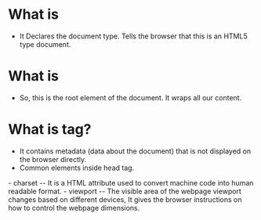 # What is <!DOCTYPE html>

- It Declares the document type. Tells the browser that this is an HTML5 type document.

# What is <html></html>
- So, this is the root element of the document. It wraps all our content.

# What is <head> tag?
- It contains metadata (data about the document) that is not displayed on the browser directly.
- Common elements inside head tag.
<meta charset='utf-8'>
- charset -- It is a HTML attribute used to convert machine code into human readable format.

<meta name='viewport' content='width=device-width'>
- viewport -- The visible area of the webpage
viewport changes based on different devices, It gives the browser instructions on how to control the webpage dimensions.

<title> → sets the page title shown in the browser tab.
<link> used to link external sources which our webpage needed
<script> - Javascript files.

- meta tag contain data which are used by search engines.

# What is <body> tag?
- contains all the visible content that gets rendered on the page.
- Everything inside the <body> helps create the DOM tree. This DOM tree is what JavaScript can interact with, allowing us to make web pages dynamic and interactive.


# What is semantic elements?
- Semantic elements clearly describe their meaning. It means thier name clearly describe the purpose of the content.
- Help both browser and developer understand the structure of the webpage.
- Good for SEO(Search Engine Optimization) and accessibility (screen readers)

Semantic Tags are
- header - top section of a page
- nav - includes navigation links
- main - main content
- artice
- aside
- section
- footer

# What are non-semantic elements?

- They are just containers with no meaning (<div>, <span>).
- Provide no context about what the content is.
- Used mostly for styling/layout.






## Difference between element, tag and attribute?
Tag	- Markup that defines an element	<p> or </p>
Element - A complete HTML unit (tag + content)	<p>Hello</p>
Attribute - Adds extra info to a tag/element	alt="text" in <img>

# Difference between block and inline elements
- Block level element starts with new line
- Block level elements takes the full width of the container
- Can contain other block or inline elements
- <p> <h1> <div> <section> <article> <header> <footer>

- Inline elements takes as much width as necessary
- can contain only inline elements
- <span> <label> <a> <input> <img> 